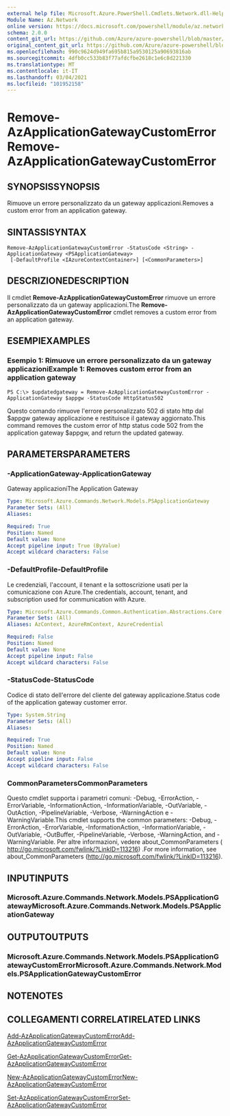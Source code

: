 ```yaml
---
external help file: Microsoft.Azure.PowerShell.Cmdlets.Network.dll-Help.xml
Module Name: Az.Network
online version: https://docs.microsoft.com/powershell/module/az.network/remove-azapplicationgatewaycustomerror
schema: 2.0.0
content_git_url: https://github.com/Azure/azure-powershell/blob/master/src/Network/Network/help/Remove-AzApplicationGatewayCustomError.md
original_content_git_url: https://github.com/Azure/azure-powershell/blob/master/src/Network/Network/help/Remove-AzApplicationGatewayCustomError.md
ms.openlocfilehash: 990c9624d949fa695b815a9530125a90693816ab
ms.sourcegitcommit: 4dfb0cc533b83f77afdcfbe2618c1e6c8d221330
ms.translationtype: MT
ms.contentlocale: it-IT
ms.lasthandoff: 03/04/2021
ms.locfileid: "101952158"
---
```

# <span data-ttu-id="7d4f2-101">Remove-AzApplicationGatewayCustomError</span><span class="sxs-lookup"><span data-stu-id="7d4f2-101">Remove-AzApplicationGatewayCustomError</span></span>

## <span data-ttu-id="7d4f2-102">SYNOPSIS</span><span class="sxs-lookup"><span data-stu-id="7d4f2-102">SYNOPSIS</span></span>
<span data-ttu-id="7d4f2-103">Rimuove un errore personalizzato da un gateway applicazioni.</span><span class="sxs-lookup"><span data-stu-id="7d4f2-103">Removes a custom error from an application gateway.</span></span>

## <span data-ttu-id="7d4f2-104">SINTASSI</span><span class="sxs-lookup"><span data-stu-id="7d4f2-104">SYNTAX</span></span>

```
Remove-AzApplicationGatewayCustomError -StatusCode <String> -ApplicationGateway <PSApplicationGateway>
 [-DefaultProfile <IAzureContextContainer>] [<CommonParameters>]
```

## <span data-ttu-id="7d4f2-105">DESCRIZIONE</span><span class="sxs-lookup"><span data-stu-id="7d4f2-105">DESCRIPTION</span></span>
<span data-ttu-id="7d4f2-106">Il cmdlet **Remove-AzApplicationGatewayCustomError** rimuove un errore personalizzato da un gateway applicazioni.</span><span class="sxs-lookup"><span data-stu-id="7d4f2-106">The **Remove-AzApplicationGatewayCustomError** cmdlet removes a custom error from an application gateway.</span></span>

## <span data-ttu-id="7d4f2-107">ESEMPI</span><span class="sxs-lookup"><span data-stu-id="7d4f2-107">EXAMPLES</span></span>

### <span data-ttu-id="7d4f2-108">Esempio 1: Rimuove un errore personalizzato da un gateway applicazioni</span><span class="sxs-lookup"><span data-stu-id="7d4f2-108">Example 1: Removes custom error from an application gateway</span></span>
```
PS C:\> $updatedgateway = Remove-AzApplicationGatewayCustomError -ApplicationGateway $appgw -StatusCode HttpStatus502
```

<span data-ttu-id="7d4f2-109">Questo comando rimuove l'errore personalizzato 502 di stato http dal $appgw gateway applicazione e restituisce il gateway aggiornato.</span><span class="sxs-lookup"><span data-stu-id="7d4f2-109">This command removes the custom error of http status code 502 from the application gateway $appgw, and return the updated gateway.</span></span>

## <span data-ttu-id="7d4f2-110">PARAMETERS</span><span class="sxs-lookup"><span data-stu-id="7d4f2-110">PARAMETERS</span></span>

### <span data-ttu-id="7d4f2-111">-ApplicationGateway</span><span class="sxs-lookup"><span data-stu-id="7d4f2-111">-ApplicationGateway</span></span>
<span data-ttu-id="7d4f2-112">Gateway applicazioni</span><span class="sxs-lookup"><span data-stu-id="7d4f2-112">The Application Gateway</span></span>

```yaml
Type: Microsoft.Azure.Commands.Network.Models.PSApplicationGateway
Parameter Sets: (All)
Aliases:

Required: True
Position: Named
Default value: None
Accept pipeline input: True (ByValue)
Accept wildcard characters: False
```

### <span data-ttu-id="7d4f2-113">-DefaultProfile</span><span class="sxs-lookup"><span data-stu-id="7d4f2-113">-DefaultProfile</span></span>
<span data-ttu-id="7d4f2-114">Le credenziali, l'account, il tenant e la sottoscrizione usati per la comunicazione con Azure.</span><span class="sxs-lookup"><span data-stu-id="7d4f2-114">The credentials, account, tenant, and subscription used for communication with Azure.</span></span>

```yaml
Type: Microsoft.Azure.Commands.Common.Authentication.Abstractions.Core.IAzureContextContainer
Parameter Sets: (All)
Aliases: AzContext, AzureRmContext, AzureCredential

Required: False
Position: Named
Default value: None
Accept pipeline input: False
Accept wildcard characters: False
```

### <span data-ttu-id="7d4f2-115">-StatusCode</span><span class="sxs-lookup"><span data-stu-id="7d4f2-115">-StatusCode</span></span>
<span data-ttu-id="7d4f2-116">Codice di stato dell'errore del cliente del gateway applicazione.</span><span class="sxs-lookup"><span data-stu-id="7d4f2-116">Status code of the application gateway customer error.</span></span>

```yaml
Type: System.String
Parameter Sets: (All)
Aliases:

Required: True
Position: Named
Default value: None
Accept pipeline input: False
Accept wildcard characters: False
```

### <span data-ttu-id="7d4f2-117">CommonParameters</span><span class="sxs-lookup"><span data-stu-id="7d4f2-117">CommonParameters</span></span>
<span data-ttu-id="7d4f2-118">Questo cmdlet supporta i parametri comuni: -Debug, -ErrorAction, -ErrorVariable, -InformationAction, -InformationVariable, -OutVariable, -OutAction, -PipelineVariable, -Verbose, -WarningAction e -WarningVariable.</span><span class="sxs-lookup"><span data-stu-id="7d4f2-118">This cmdlet supports the common parameters: -Debug, -ErrorAction, -ErrorVariable, -InformationAction, -InformationVariable, -OutVariable, -OutBuffer, -PipelineVariable, -Verbose, -WarningAction, and -WarningVariable.</span></span> <span data-ttu-id="7d4f2-119">Per altre informazioni, vedere about_CommonParameters ( http://go.microsoft.com/fwlink/?LinkID=113216) .</span><span class="sxs-lookup"><span data-stu-id="7d4f2-119">For more information, see about_CommonParameters (http://go.microsoft.com/fwlink/?LinkID=113216).</span></span>

## <span data-ttu-id="7d4f2-120">INPUT</span><span class="sxs-lookup"><span data-stu-id="7d4f2-120">INPUTS</span></span>

### <span data-ttu-id="7d4f2-121">Microsoft.Azure.Commands.Network.Models.PSApplicationGateway</span><span class="sxs-lookup"><span data-stu-id="7d4f2-121">Microsoft.Azure.Commands.Network.Models.PSApplicationGateway</span></span>

## <span data-ttu-id="7d4f2-122">OUTPUT</span><span class="sxs-lookup"><span data-stu-id="7d4f2-122">OUTPUTS</span></span>

### <span data-ttu-id="7d4f2-123">Microsoft.Azure.Commands.Network.Models.PSApplicationGatewayCustomError</span><span class="sxs-lookup"><span data-stu-id="7d4f2-123">Microsoft.Azure.Commands.Network.Models.PSApplicationGatewayCustomError</span></span>

## <span data-ttu-id="7d4f2-124">NOTE</span><span class="sxs-lookup"><span data-stu-id="7d4f2-124">NOTES</span></span>

## <span data-ttu-id="7d4f2-125">COLLEGAMENTI CORRELATI</span><span class="sxs-lookup"><span data-stu-id="7d4f2-125">RELATED LINKS</span></span>

[<span data-ttu-id="7d4f2-126">Add-AzApplicationGatewayCustomError</span><span class="sxs-lookup"><span data-stu-id="7d4f2-126">Add-AzApplicationGatewayCustomError</span></span>](./Add-AzApplicationGatewayCustomError.md)

[<span data-ttu-id="7d4f2-127">Get-AzApplicationGatewayCustomError</span><span class="sxs-lookup"><span data-stu-id="7d4f2-127">Get-AzApplicationGatewayCustomError</span></span>](./Get-AzApplicationGatewayCustomError.md)

[<span data-ttu-id="7d4f2-128">New-AzApplicationGatewayCustomError</span><span class="sxs-lookup"><span data-stu-id="7d4f2-128">New-AzApplicationGatewayCustomError</span></span>](./New-AzApplicationGatewayCustomError.md)

[<span data-ttu-id="7d4f2-129">Set-AzApplicationGatewayCustomError</span><span class="sxs-lookup"><span data-stu-id="7d4f2-129">Set-AzApplicationGatewayCustomError</span></span>](./Set-AzApplicationGatewayCustomError.md)
